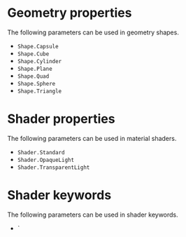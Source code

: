 # Geometry properties
The following parameters can be used in geometry shapes.
- `Shape.Capsule`
- `Shape.Cube`
- `Shape.Cylinder`
- `Shape.Plane`
- `Shape.Quad`
- `Shape.Sphere`
- `Shape.Triangle`
  
# Shader properties
The following parameters can be used in material shaders.
- `Shader.Standard`
- `Shader.OpaqueLight`
- `Shader.TransparentLight`
  
# Shader keywords
The following parameters can be used in shader keywords.
- `